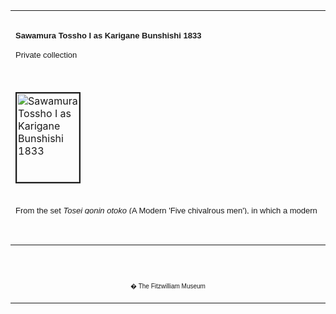 <html>

<head>

<title>Info</title>
</head>



<div align="center">
  <center>
  <table border="0" width="100%" cellpadding="0" cellspacing="4" height="326">
    <tr>
      <td width="100%" height="30">
      </td>
    </tr>
    <tr>
      <td width="100%" height="30">
      <font FACE="Arial"><b><font size="2">Sawamura
      Tossho I as Karigane Bunshishi 1833</font></b>
      <p><font size="2">Private collection</font></font>
      </td>
    </tr>
    <tr>
      <td width="100%" height="30">
      </td>
    </tr>
    <tr>
      <td width="100%" height="30">
      <a href="KUN/kun320.htm"><img border="2" src="Kunisada_Loan_320_small.jpg" alt="Sawamura Tossho I as Karigane Bunshishi 1833" width="100" height="142"></a>
      </td>
    </tr>
    <tr>
      <td width="100%" height="30">
      </td>
    </tr>
    <tr>
      <td width="100%" height="30">
      <font size="2" face="Arial">From the set <i>Tosei gonin otoko </i>(A
      Modern 'Five chivalrous men'), in which a modern version of the group of
      plays about Karigane's 'Five chivalrous men' gang (<i>Karigane gonin otoko</i><u>)</u>
      is performed by five popular actors. <a href="KUN/kunp75.htm"> Karigane Bunshichi
      </a> was the leader of
      the 'Five Chivalrous Men', a gang of outlaws who were executed in 1702.
      The exploits of the gang provided the basis for many puppet and (later)
      Kabuki plays. Eventually the characters ceased to be villains; they were
      transformed into feisty <i>otokodate</i>  � heroic commoners who stood
      up to wicked <i>samurai</i>.</font>
      </td>
    </tr>
  </table>
  </center>
</div>
<p>&nbsp;</p>
<div align="center">
  <center>
  <table border="0" cellpadding="0" width="100%" cellspacing="4">
    <tr>
      <td width="26%">
        <p align="center"><br>
        <br>
        <font FACE="Arial" size="1">� The Fitzwilliam Museum</font></p>
      </td>
    </tr>
  </table>
  </center>
</div>
</body>
</html>
